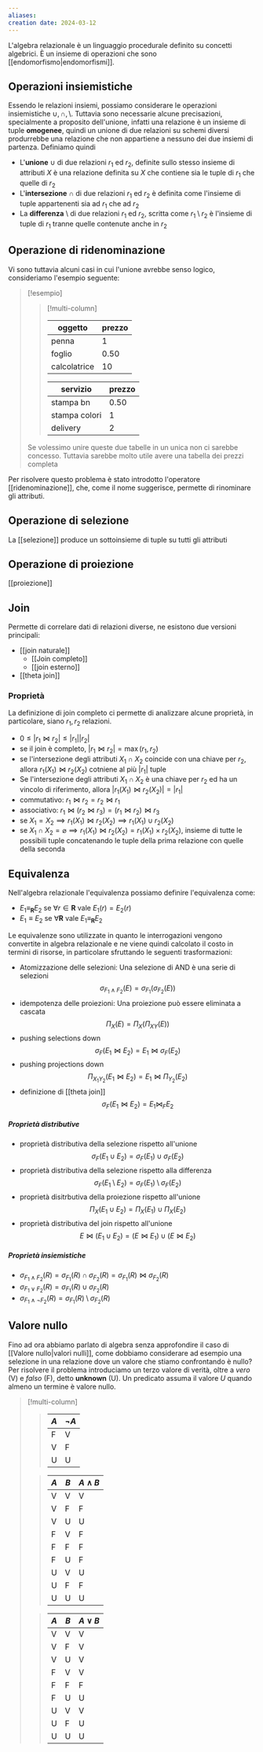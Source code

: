 ```yaml
---
aliases: 
creation date: 2024-03-12
---
```


L'algebra relazionale è un linguaggio procedurale definito su concetti algebrici. È un insieme di operazioni che sono [[endomorfismo|endomorfismi]].


 ## Operazioni insiemistiche
 Essendo le relazioni insiemi, possiamo considerare le operazioni insiemistiche $\cup, \cap, \setminus$. Tuttavia sono necessarie alcune precisazioni, specialmente a proposito dell'unione, infatti una relazione è un insieme di tuple **omogenee**, quindi un unione di due relazioni su schemi diversi produrrebbe una relazione che non appartiene a nessuno dei due insiemi di partenza.
Definiamo quindi
- L'**unione** $\cup$ di due relazioni $r_{1}$ ed $r_{2}$, definite sullo stesso insieme di attributi $X$ è una relazione definita su $X$ che contiene sia le tuple di $r_{1}$ che quelle di $r_{2}$
- L'**intersezione** $\cap$ di due relazioni $r_{1}$ ed $r_{2}$ è definita come l'insieme di tuple appartenenti sia ad $r_{1}$ che ad $r_{2}$
- La **differenza** $\setminus$ di due relazioni $r_{1}$ ed $r_{2}$, scritta come $r_{1} \setminus r_{2}$ è l'insieme di tuple di $r_{1}$ tranne quelle contenute anche in $r_{2}$


## Operazione di ridenominazione
Vi sono tuttavia alcuni casi in cui l'unione avrebbe senso logico, consideriamo l'esempio seguente:

>[!esempio]
>> [!multi-column]
>>  
>> | oggetto      | prezzo |
>> | ------------ | ------ |
>> | penna        | 1      |
>> | foglio       | 0.50   |
>> | calcolatrice | 10       |
>> 
>> | servizio      | prezzo |
>> | ------------- | ------ |
>> | stampa bn     | 0.50   |
>> | stampa colori | 1      |
>> | delivery      | 2       |
>
>Se volessimo unire queste due tabelle in un unica non ci sarebbe concesso. Tuttavia sarebbe molto utile avere una tabella dei prezzi completa


Per risolvere questo problema è stato introdotto l'operatore [[ridenominazione]], che, come il nome suggerisce, permette di rinominare gli attributi.

## Operazione di selezione
La [[selezione]] produce un sottoinsieme di tuple su tutti gli attributi


## Operazione di proiezione
[[proiezione]]


## Join
Permette di correlare dati di relazioni diverse, ne esistono due versioni principali:

- [[join naturale]]
	- [[Join completo]]
	- [[join esterno]]
- [[theta join]]

### Proprietà
La definizione di join completo ci permette di analizzare alcune proprietà, in particolare, siano $r_{1}, r_{2}$ relazioni.
- $0 \leq |r_{1} \bowtie r_{2}| \leq |r_{1}|  |r_{2}|$
- se il join è completo, $|r_{1} \bowtie r_{2}| = \max(r_{1},r_{2})$
- se l'intersezione degli attributi $X_{1} \cap X_{2}$ coincide con una chiave per $r_{2}$, allora $r_{1}(X_{1}) \bowtie r_{2}(X_{2})$ cotniene al più $|r_{1}|$ tuple
- Se l'intersezione degli attributi $X_{1} \cap X_{2}$ è una chiave per $r_{2}$ ed ha un vincolo di riferimento, allora $|r_{1}(X_{1}) \bowtie r_{2}(X_{2})| = |r_{1}|$
- commutativo: $r_{1} \bowtie r_{2} = r_{2} \bowtie r_{1}$
- associativo: $r_{1} \bowtie (r_{2} \bowtie r_{3}) = (r_{1} \bowtie r_{2}) \bowtie r_{3}$
- se $X_{1} = X_{2} \implies r_{1}(X_{1}) \bowtie r_{2}(X_{2}) \implies r_{1}(X_{1}) \cup r_{2}(X_{2})$
- se $X_{1} \cap X_{2} = \varnothing \implies r_{1}(X_{1}) \bowtie r_{2}(X_{2}) = r_{1}(X_{1}) \times r_{2}(X_{2})$, insieme di tutte le possibili tuple concatenando le tuple della prima relazione con quelle della seconda 

## Equivalenza
Nell'algebra relazionale l'equivalenza possiamo definire l'equivalenza come:
- $E_{1} \equiv_{\mathbf{R}} E_{2}$ se $\forall r \in \mathbf{R}$ vale $E_{1}(r) = E_{2}(r)$
- $E_{1} \equiv E_{2}$ se $\forall \mathbf{R}$ vale $E_{1} \equiv_{\mathbf{R}} E_{2}$

Le equivalenze sono utilizzate in quanto le interrogazioni vengono convertite in algebra relazionale e ne viene quindi calcolato il costo in termini di risorse, in particolare sfruttando le seguenti trasformazioni:
- Atomizzazione delle selezioni: Una selezione di AND è una serie di selezioni
  $$ \sigma_{F_{1} \land F_{2}}(E) = \sigma_{F_{1}}(\sigma_{F_{2}}(E)) $$
- idempotenza delle proiezioni: Una proiezione può essere eliminata a cascata
  $$ \Pi_{X}(E) = \Pi_{X}(\Pi_{XY}(E)) $$
- pushing selections down
  $$ \sigma_{F}(E_{1} \bowtie E_{2}) = E_{1} \bowtie \sigma_{F}(E_{2}) $$
- pushing projections down
  $$ \Pi_{X_{1}Y_{2}}(E_{1} \bowtie E_{2}) = E_{1} \bowtie \Pi_{Y_{2}}(E_{2}) $$
- definizione di [[theta join]]
  $$ \sigma_{F}(E_{1} \bowtie E_{2}) = E_{1} \bowtie_{F}E_{2} $$


##### Proprietà distributive

- proprietà distributiva della selezione rispetto all'unione
  $$ \sigma _{F}(E_{1} \cup E_{2}) = \sigma_{F}(E_{1}) \cup \sigma_{F}(E_{2}) $$
- proprietà distributiva della selezione rispetto alla differenza
  $$ \sigma_{F}(E_{1} \setminus E_{2}) = \sigma_{F}(E_{1}) \setminus \sigma_{F}(E_{2}) $$
- proprietà disitrbutiva della proiezione rispetto all'unione
  $$ \Pi_{X}(E_{1} \cup E_{2}) = \Pi_{X}(E_{1}) \cup \Pi_{X}(E_{2}) $$
- proprietà distributiva del join rispetto all'unione
  $$ E \bowtie (E_{1} \cup E_{2}) = (E \bowtie E_{1}) \cup (E \bowtie E_{2}) $$


##### Proprietà insiemistiche
- $\sigma _{F_{1} \land F_{2}}(R) = \sigma_{F_{1}}(R) \cap \sigma_{F_{2}}(R) = \sigma_{F_{1}}(R) \bowtie \sigma_{F_{2}}(R)$
- $\sigma_{F_{1} \lor F_{2}}(R) = \sigma_{F_{1}}(R) \cup \sigma_{F_{2}}(R)$
- $\sigma_{F_{1} \land  \neg F_{2}}(R) = \sigma_{F_{1}}(R) \setminus \sigma_{F_{2}}(R)$

## Valore nullo
Fino ad ora abbiamo parlato di algebra senza approfondire il caso di [[Valore nullo|valori nulli]], come dobbiamo considerare ad esempio una selezione in una relazione dove un valore che stiamo confrontando è nullo? Per risolvere il problema introduciamo un terzo valore di verità, oltre a *vero* (V) e *falso* (F), detto **unknown** (U). Un predicato assuma il valore $U$ quando almeno un termine è valore nullo.



> [!multi-column]
> > | $A$ | $\neg A$ |
> > | --- | -------- |
> > | F   | V        |
> > | V   | F        |
> > | U   | U        | 
> 
> 
> > | $A$ | $B$ | $A \land B$ |
> > | --- | --- | ----------- |
> > | V   | V   | V           |
> > | V   | F   | F           |
> > | V   | U   | U           |
> > | F   | V   | F           |
> > | F   | F   | F           |
> > | F   | U   | F           |
> > | U   | V   | U           |
> > | U   | F   | F           |
> > | U   | U   | U           | 
> 
> 
> > | $A$ | $B$ | $A \lor B$ |
> > | --- | --- | ---------- |
> > | V   | V   | V          |
> > | V   | F   | V          |
> > | V   | U   | V          |
> > | F   | V   | V          |
> > | F   | F   | F          |
> > | F   | U   | U          |
> > | U   | V   | V          |
> > | U   | F   | U          |
> > | U   | U   | U           |
> 